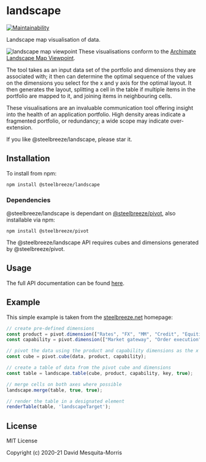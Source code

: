 # landscape
[![Maintainability](https://api.codeclimate.com/v1/badges/1106fd03a5f0df4cf80f/maintainability)](https://codeclimate.com/github/steelbreeze/landscape/maintainability)

Landscape map visualisation of data.

![landscape map viewpoint](https://steelbreeze.net/images/landscape-map.png)
These visualisations conform to the [Archimate Landscape Map Viewpoint](https://pubs.opengroup.org/architecture/archimate2-doc/chap08.html#_Toc371945248).

The tool takes as an input data set of the portfolio and dimensions they are associated with; it then can determine the optimal sequence of the values on the dimensions you select for the x and y axis for the optimal layout. It then generates the layout, splitting a cell in the table if multiple items in the portfolio are mapped to it, and joining items in neighbouring cells. 

These visualisations are an invaluable communication tool offering insight into the health of an application portfolio. High density areas indicate a fragmented portfolio, or redundancy; a wide scope may indicate over-extension.

If you like @steelbreeze/landscape, please star it.
## Installation
To install from npm:
```
npm install @steelbreeze/landscape
```
### Dependencies
@steelbreeze/landscape is dependant on [@steelbreeze/pivot](https://github.com/steelbreeze/pivot), also installable via npm:
```
npm install @steelbreeze/pivot
```
The @steelbreeze/landscape API requires cubes and dimensions generated by @steelbreeze/pivot.
## Usage
The full API documentation can be found [here](https://steelbreeze.net/landscape/api/v3/).

## Example
This simple example is taken from the [steelbreeze.net](https://steelbreeze.net) homepage:
```javascript
// create pre-defined dimensions
const product = pivot.dimension(["Rates", "FX", "MM", "Credit", "Equities"], "Product");
const capability = pivot.dimension(["Market gateway", "Order execution", "Order management", "Confirmations"], "Capability");

// pivot the data using the product and capability dimensions as the x and y axes respectively
const cube = pivot.cube(data, product, capability);

// create a table of data from the pivot cube and dimensions
const table = landscape.table(cube, product, capability, key, true);

// merge cells on both axes where possible
landscape.merge(table, true, true);

// render the table in a designated element
renderTable(table, 'landscapeTarget');
```

## License
MIT License

Copyright (c) 2020-21 David Mesquita-Morris
